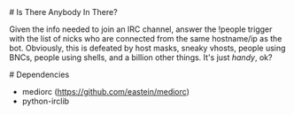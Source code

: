 <A name="toc1-0" title="Is There Anybody In There?" />
# Is There Anybody In There?

Given the info needed to join an IRC channel, answer the !people trigger with the list of nicks who are connected from the same hostname/ip as the bot.  Obviously, this is defeated by host masks, sneaky vhosts, people using BNCs, people using shells, and a billion other things. It's just *handy*, ok?

<A name="toc1-5" title="Dependencies" />
# Dependencies

* mediorc (https://github.com/eastein/mediorc)
* python-irclib
